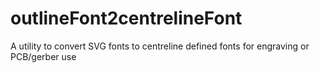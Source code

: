 # outlineFont2centrelineFont
A utility to convert SVG fonts to centreline defined fonts for engraving or PCB/gerber use
